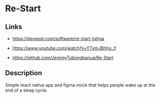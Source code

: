# Re-Start

## Links

- <https://devpost.com/software/re-start-ijxhga>

- <https://www.youtube.com/watch?v=YTvmJBhho_Y>

- <https://github.com/JeremyTubongbanua/Re-Start>

## Description

Simple react native app and figma mock that helps people wake up at the end of a sleep cycle.
